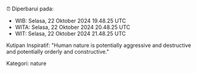 ⏰ Diperbarui pada:
- WIB: Selasa, 22 Oktober 2024 19.48.25 UTC
- WITA: Selasa, 22 Oktober 2024 20.48.25 UTC
- WIT: Selasa, 22 Oktober 2024 21.48.25 UTC

Kutipan Inspiratif:
"Human nature is potentially aggressive and destructive and potentially orderly and constructive."


Kategori: nature

